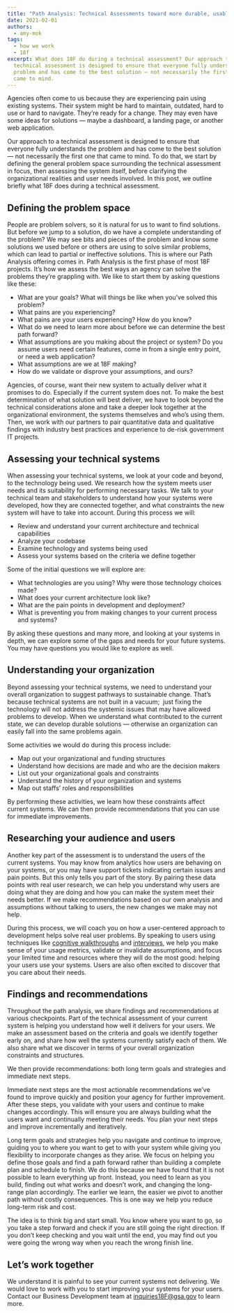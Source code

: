 ```yaml
---
title: "Path Analysis: Technical Assessments toward more durable, usable systems"
date: 2021-02-01
authors:
  - amy-mok
tags:
  - how we work
  - 18f
excerpt: What does 18F do during a technical assessment? Our approach to a
  technical assessment is designed to ensure that everyone fully understands the
  problem and has come to the best solution — not necessarily the first one that
  came to mind.
---
```

Agencies often come to us because they are experiencing pain using existing systems. Their system might be hard to maintain, outdated, hard to use or hard to navigate. They’re ready for a change. They may even have some ideas for solutions — maybe a dashboard, a landing page, or another web application. 

Our approach to a technical assessment is designed to ensure that everyone fully understands the problem and has come to the best solution — not necessarily the first one that came to mind. To do that, we start by defining the general problem space surrounding the technical assessment in focus, then assessing the system itself, before clarifying the organizational realities and user needs involved. In this post, we outline briefly what 18F does during a technical assessment.

## Defining the problem space

People are problem solvers, so it is natural for us to want to find solutions. But before we jump to a solution, do we have a complete understanding of the problem? We may see bits and pieces of the problem and know some solutions we used before or others are using to solve similar problems, which can lead to partial or ineffective solutions. This is where our Path Analysis offering comes in. Path Analysis is the first phase of most 18F projects. It’s how we assess the best ways an agency can solve the problems they’re grappling with. We like to start them by asking questions like these:

* What are your goals? What will things be like when you’ve solved this problem?
* What pains are you experiencing?
* What pains are your users experiencing? How do you know?
* What do we need to learn more about before we can determine the best path forward?
* What assumptions are you making about the project or system? Do you assume users need certain features, come in from a single entry point, or need a web application?
* What assumptions are we at 18F making? 
* How do we validate or disprove your assumptions, and ours? 

Agencies, of course, want their new system to actually deliver what it promises to do. Especially if the current system does not. To make the best determination of what solution will best deliver, we have to look beyond the technical considerations alone and take a deeper look together at the organizational environment, the systems themselves and who’s using them. Then, we work with our partners to pair quantitative data and qualitative findings with industry best practices and experience to de-risk government IT projects.

## Assessing your technical systems

When assessing your technical systems, we look at your code and beyond, to the technology being used. We research how the system meets user needs and its suitability for performing necessary tasks. We talk to your technical team and stakeholders to understand how your systems were developed, how they are connected together, and what constraints the new system will have to take into account. During this process we will:

* Review and understand your current architecture and technical capabilities
* Analyze your codebase
* Examine technology and systems being used
* Assess your systems based on the criteria we define together

Some of the initial questions we will explore are:

* What technologies are you using? Why were those technology choices made?
* What does your current architecture look like?
* What are the pain points in development and deployment?
* What is preventing you from making changes to your current process and systems?

By asking these questions and many more, and looking at your systems in depth, we can explore some of the gaps and needs for your future systems. You may have questions you would like to explore as well.

## Understanding your organization

Beyond assessing your technical systems, we need to understand your overall organization to suggest pathways to sustainable change. That’s because technical systems are not built in a vacuum;  just fixing the technology will not address the systemic issues that may have allowed problems to develop. When we understand what contributed to the current state, we can develop durable solutions — otherwise an organization can easily fall into the same problems again.

Some activities we would do during this process include:

* Map out your organizational and funding structures
* Understand how decisions are made and who are the decision makers
* List out your organizational goals and constraints
* Understand the history of your organization and systems
* Map out staffs’ roles and responsibilities

By performing these activities, we learn how these constraints affect current systems. We can then provide recommendations that you can use for immediate improvements.

## Researching your audience and users

Another key part of the assessment is to understand the users of the current systems. You may know from analytics how users are behaving on your systems, or you may have support tickets indicating certain issues and pain points. But this only tells you part of the story. By pairing these data points with real user research, we can help you understand why users are doing what they are doing and how you can make the system meet their needs better. If we make recommendations based on our own analysis and assumptions without talking to users, the new changes we make may not help.

During this process, we will coach you on how a user-centered approach to development helps solve real user problems. By speaking to users using techniques like [cognitive walkthroughs](https://methods.18f.gov/discover/cognitive-walkthrough/) and [interviews](https://methods.18f.gov/discover/stakeholder-and-user-interviews/), we help you make sense of your usage metrics, validate or invalidate assumptions, and focus your limited time and resources where they will do the most good: helping your users use your systems. Users are also often excited to discover that you care about their needs. 

## Findings and recommendations

Throughout the path analysis, we share findings and recommendations at various checkpoints. Part of the technical assessment of your current system is helping you understand how well it delivers for your users. We make an assessment based on the criteria and goals we identify together early on, and share how well the systems currently satisfy each of them. We also share what we discover in terms of your overall organization constraints and structures.

We then provide recommendations: both long term goals and strategies and immediate next steps. 

Immediate next steps are the most actionable recommendations we’ve found to improve quickly and position your agency for further improvement. After these steps, you validate with your users and continue to make changes accordingly. This will ensure you are always building what the users want and continually meeting their needs. You plan your next steps and improve incrementally and iteratively.

Long term goals and strategies help you navigate and continue to improve, guiding you to where you want to get to with your system while giving you flexibility to incorporate changes as they arise. We focus on helping you define those goals and find a path forward rather than building a complete plan and schedule to finish. We do this because we have found that it is not possible to learn everything up front. Instead, you need to learn as you build, finding out what works and doesn’t work, and changing the long-range plan accordingly. The earlier we learn, the easier we pivot to another path without costly consequences. This is one way we help you reduce long-term risk and cost.

The idea is to think big and start small. You know where you want to go, so you take a step forward and check if you are still going the right direction. If you don’t keep checking and you wait until the end, you may find out you were going the wrong way when you reach the wrong finish line.

## Let’s work together

We understand it is painful to see your current systems not delivering. We would love to work with you to start improving your systems for your users. Contact our Business Development team at [inquiries18F@gsa.gov](mailto:inquiries18F@gsa.gov) to learn more.
